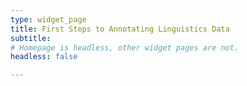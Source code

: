 ```yaml
---
type: widget_page
title: First Steps to Annotating Linguistics Data
subtitle: 
# Homepage is headless, other widget pages are not.
headless: false

---
```

